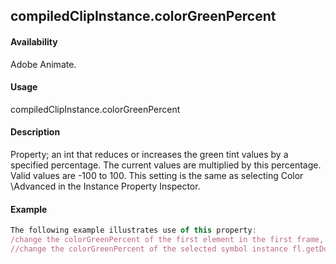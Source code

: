 ## compiledClipInstance.colorGreenPercent

#### Availability

Adobe Animate.

#### Usage

compiledClipInstance.colorGreenPercent

#### Description

Property; an int that reduces or increases the green tint values by a specified percentage. The current values are multiplied by this percentage. Valid values are -100 to 100.
This setting is the same as selecting Color \Advanced in the Instance Property Inspector.

#### Example

```javascript
The following example illustrates use of this property:
/change the colorGreenPercent of the first element in the first frame, top layer fl.getDocumentDOM().getTimeline().layers\[0\].frames\[0\].elements\[0\].colorGreenPercent = 100;
//change the colorGreenPercent of the selected symbol instance fl.getDocumentDOM().selection\[0\].colorGreenPercent = 80;

```